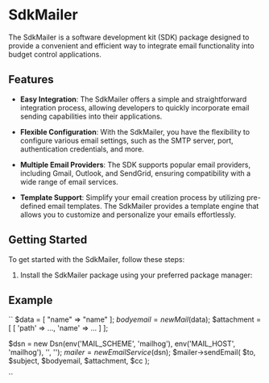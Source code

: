 # SdkMailer

The SdkMailer is a software development kit (SDK) package designed to provide a convenient and efficient way to integrate email functionality into budget control applications.

## Features

- **Easy Integration**: The SdkMailer offers a simple and straightforward integration process, allowing developers to quickly incorporate email sending capabilities into their applications.

- **Flexible Configuration**: With the SdkMailer, you have the flexibility to configure various email settings, such as the SMTP server, port, authentication credentials, and more.

- **Multiple Email Providers**: The SDK supports popular email providers, including Gmail, Outlook, and SendGrid, ensuring compatibility with a wide range of email services.

- **Template Support**: Simplify your email creation process by utilizing pre-defined email templates. The SdkMailer provides a template engine that allows you to customize and personalize your emails effortlessly.

## Getting Started

To get started with the SdkMailer, follow these steps:

1. Install the SdkMailer package using your preferred package manager:

## Example
``
$data = [
    "name" => "name"
];
$bodyemail = new Mail($data);
$attachment = [
    [
        'path' => ...,
        'name' => ...
    ]
];

$dsn = new Dsn(env('MAIL_SCHEME', 'mailhog'), env('MAIL_HOST', 'mailhog'), '', '');
$mailer = new EmailService($dsn);
$mailer->sendEmail(
    $to,
    $subject,
    $bodyemail,
    $attachment,
    $cc
);

``